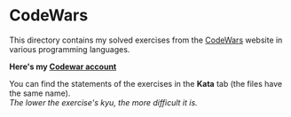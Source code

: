 # CodeWars
This directory contains my solved exercises from the [CodeWars](https://www.codewars.com/) website in various programming languages.  

**Here's my [Codewar account](https://www.codewars.com/users/Mentra20)**  

You can find the statements of the exercises in the **Kata** tab (the files have the same name).  
_The lower the exercise's kyu, the more difficult it is._ 
